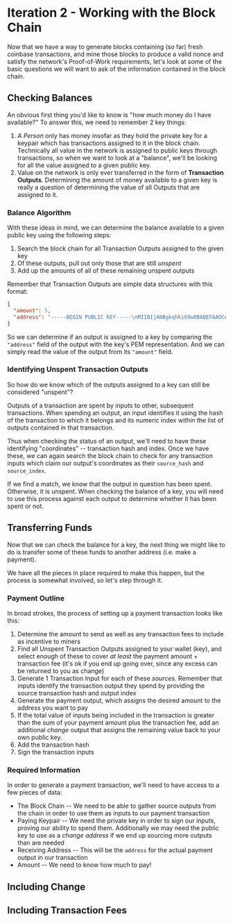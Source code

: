 # Iteration 2 - Working with the Block Chain

Now that we have a way to generate blocks containing (so far)
fresh coinbase transactions, and mine those blocks to produce
a valid nonce and satisfy the network's Proof-of-Work requirements,
let's look at some of the basic questions we will want to ask of the
information contained in the block chain.

## Checking Balances

An obvious first thing you'd like to know is "how much money do I have
available?" To answer this, we need to remember 2 key things:

1. *A Person* only has money insofar as they hold the private key for
a keypair which has transactions assigned to it in the block chain. Technically
all value in the network is assigned to public keys through transactions, so when
we want to look at a "balance", we'll be looking for all the value assigned to
a given public key.
2. Value on the network is only ever transferred in the form of **Transaction Outputs**.
Determining the amount of money available to a given key is really a question of
determining the value of all Outputs that are assigned to it.

### Balance Algorithm

With these ideas in mind, we can determine the balance available to a given public
key using the following steps:

1. Search the block chain for all Transaction Outputs assigned to the given key
2. Of these outputs, pull out only those that are still *unspent*
3. Add up the amounts of all of these remaining unspent outputs

Remember that Transaction Outputs are simple data structures with this format:

```json
{
  "amount": 5,
  "address": "-----BEGIN PUBLIC KEY-----\nMIIBIjANBgkqhkiG9w0BAQEFAAOCAQ8AMIIBCgKCAQEAxpaKTGz1LlgVihe0dGlE\nPsn\/cJk+Zo7uePr8hhjCAj+R0cxjE4Q8xKmVAA3YAxenoo6DShn8CSvR8AvNDgMm\nAdHvKjnZXsyPBBD+BNw5vIrEgQiuuBl7e0P8BfctGq2HHlBJ5i+1zitbmFe\/Mnyr\nVRimxM7q7YGGOtqQ5ZEZRL1NcvS2sR+YxTL5YbCBXUW3FzLUjkmtSEH1bwWADCWj\nhz6IXWqYU0F5pRECVI+ybkdmirTbpZtQPyrND+iclsjnUUSONDLYm27dQnDvtiFc\nIn3PZ3Qxlk9JZ6F77+7OSEJMH3sB6\/JcPZ0xd426U84SyYXLhggrBJMXCwUnzLN6\nuwIDAQAB\n-----END PUBLIC KEY-----\n"
}
```

So we can determine if an output is assigned to a key by comparing the `"address"` field
of the output with the key's PEM representation. And we can simply read the value
of the output from its `"amount"` field.

### Identifying Unspent Transaction Outputs

So how do we know which of the outputs assigned to a key can still
be considered "unspent"?

Outputs of a transaction are spent by inputs to other, subsequent
transactions. When spending an output, an input identifies it using
the hash of the transaction to which it belongs and its numeric index
within the list of outputs contained in that transaction.

Thus when checking the status of an output, we'll need to have these
identifying "coordinates" -- transaction hash and index. Once we have these,
we can again search the block chain to check for any transaction
inputs which claim our output's coordinates as their `source_hash` and `source_index`.

If we find a match, we know that the output in question has been spent.
Otherwise, it is unspent. When checking the balance of a key, you will need
to use this process against each output to determine whether it has been
spent or not.

## Transferring Funds

Now that we can check the balance for a key, the next thing we might like
to do is transfer some of these funds to another address (i.e. make a payment).

We have all the pieces in place required to make this happen, but the process
is somewhat involved, so let's step through it.

### Payment Outline

In broad strokes, the process of setting up a payment transaction looks
like this:

1. Determine the amount to send as well as any transaction fees to include
as incentive to miners
2. Find all Unspent Transaction Outputs assigned to your wallet (key), and select
enough of these to cover *at least* the payment amount + transaction fee (it's ok
if you end up going over, since any excess can be returned to you as change)
3. Generate 1 Transaction Input for each of these *sources*. Remember
that inputs identify the transaction output they spend by providing the source transaction
hash and output index
4. Generate the payment output, which assigns the desired amount to the address
you want to pay
5. If the total value of inputs being included in the transaction is greater than the
sum of your payment amount plus the transaction fee, add an additional *change* output
that assigns the remaining value back to your own public key.
6. Add the transaction hash
7. Sign the transaction inputs

### Required Information

In order to generate a payment transaction, we'll need to have access to
a few pieces of data:

* The Block Chain -- We need to be able to gather source outputs from
the chain in order to use them as inputs to our payment transaction
* Paying Keypair -- We need the private key in order to sign our inputs,
proving our ability to spend them. Additionally we may need the public key
to use as a *change address* if we end up sourcing more outputs than are needed
* Receiving Address -- This will be the `address` for the actual payment output in our
transaction
* Amount -- We need to know how much to pay!

## Including Change

## Including Transaction Fees
